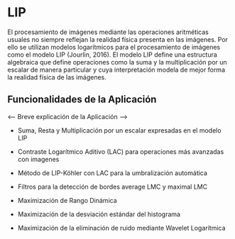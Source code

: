 # LIP

El procesamiento de imágenes mediante las operaciones aritméticas usuales no siempre reflejan la realidad física presenta en las imágenes. Por ello se utilizan modelos logarítmicos para el procesamiento de imágenes como el modelo LIP (Jourlin, 2016). El modelo LIP define una estructura algebraica que define operaciones como la suma y la multiplicación por un escalar de manera particular y cuya interpretación modela de mejor forma la realidad física de las imágenes.

## Funcionalidades de la Aplicación

  <-- Breve explicación de la Aplicación -->

- Suma, Resta y Multiplicación por un escalar expresadas en el modelo LIP

- Contraste Logarítmico Aditivo (LAC) para operaciones más avanzadas con imagenes

- Método de LIP-Köhler con LAC para la umbralización automática

- Filtros para la detección de bordes average LMC y maximal LMC

- Maximización de Rango Dinámica

- Maximización de la desviación estándar del histograma

- Maximización de la eliminación de ruido mediante Wavelet Logarítmica
